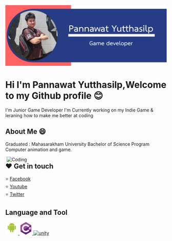 ![logo](https://raw.githubusercontent.com/Lane-Bot/image-readme/main/Resume_banner.png?token=GHSAT0AAAAAAB3QKF4NEAKLBXSE6NGH4YKQY4HQ2WA)
# Hi I'm Pannawat Yutthasilp,Welcome to my Github profile :blush:

I'm Junior Game Developer I'm Currently working on my Indie Game & leraning how to make me better at coding

## About Me :smile:

Graduated : Mahasarakham University Bachelor of Science Program Computer animation and game.

<img align="right" alt="Coding" width="500" src="https://media.tenor.com/Yzeh4Z4UQuAAAAAC/viciadoemcodar.gif">


## :heart: Get in touch
⭐ [Facebook](https://www.facebook.com/Justlane)<br>
⭐ [Youtube](https://www.youtube.com/channel/UCb1oSHvV1fEbctbXxj0tyAA)<br>
⭐ [Twitter](https://twitter.com/PLamomarporn)

## Language and Tool

<a href="https://developer.android.com" target="_blank" rel="noreferrer"> 
<img src="https://raw.githubusercontent.com/devicons/devicon/master/icons/android/android-original-wordmark.svg" alt="android" width="40" height="40"/> 
</a> <a href="https://www.w3schools.com/cs/" target="_blank" rel="noreferrer"> <img src="https://raw.githubusercontent.com/devicons/devicon/master/icons/csharp/csharp-original.svg" alt="csharp" width="40" height="40"/> </a> <a href="https://unity.com/" target="_blank" rel="noreferrer"> 
<img src="https://www.vectorlogo.zone/logos/unity3d/unity3d-icon.svg" alt="unity" width="40" height="40"/> </a> </p>


<!---
Lane-Bot/Lane-Bot is a ✨ special ✨ repository because its `README.md` (this file) appears on your GitHub profile.
You can click the Preview link to take a look at your changes.
--->
